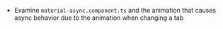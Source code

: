 - Examine `material-async.component.ts` and the animation that causes async behavior due to the animation when changing a tab
